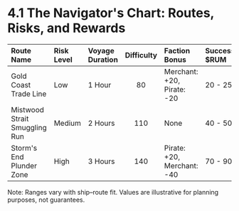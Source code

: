 
# 4.1 The Navigator's Chart: Routes, Risks, and Rewards

 

| Route Name | Risk Level | Voyage Duration | Difficulty | Faction Bonus | Success $RUM | Failure $RUM | Expected Payout |
| :--- | :--- | :--- | :---: | :--- | :--- | :--- | :--- |
| Gold Coast Trade Line | Low | 1 Hour | 80 | Merchant: +20, Pirate: -20 | 20 - 25 | 10 - 15 | 22 $RUM |
| Mistwood Strait Smuggling Run | Medium | 2 Hours | 110 | None | 40 - 50 | 5 - 10 | 45 $RUM |
| Storm's End Plunder Zone | High | 3 Hours | 140 | Pirate: +20, Merchant: -40 | 70 - 90 | 0 | 80 $RUM |

<span class="muted">Note: Ranges vary with ship–route fit. Values are illustrative for planning purposes, not guarantees.</span>

 

